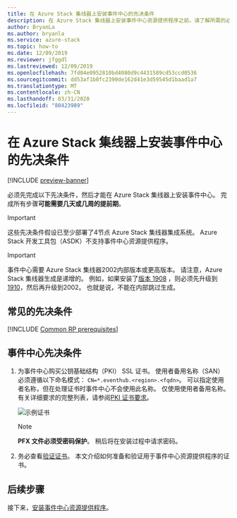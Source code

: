 ```yaml
---
title: 在 Azure Stack 集线器上安装事件中心的先决条件
description: 在 Azure Stack 集线器上安装事件中心资源提供程序之前，请了解所需的必备组件。
author: BryanLa
ms.author: bryanla
ms.service: azure-stack
ms.topic: how-to
ms.date: 12/09/2019
ms.reviewer: jfggdl
ms.lastreviewed: 12/09/2019
ms.openlocfilehash: 7fd04e0952810bd4080d9c4431589cd53ccd0536
ms.sourcegitcommit: dd53af1b0fc2390de162d41e3d59545d1baad1a7
ms.translationtype: MT
ms.contentlocale: zh-CN
ms.lasthandoff: 03/31/2020
ms.locfileid: "80423989"
---
```

# <a name="prerequisites-for-installing-event-hubs-on-azure-stack-hub"></a>在 Azure Stack 集线器上安装事件中心的先决条件

[!INCLUDE [preview-banner](../includes/event-hubs-preview.md)]

必须先完成以下先决条件，然后才能在 Azure Stack 集线器上安装事件中心。 完成所有步骤**可能需要几天或几周的提前期**。

> [!IMPORTANT]
> 这些先决条件假设已至少部署了4节点 Azure Stack 集线器集成系统。 Azure Stack 开发工具包（ASDK）不支持事件中心资源提供程序。

> [!IMPORTANT]
> 事件中心需要 Azure Stack 集线器2002内部版本或更高版本。 请注意，Azure Stack 集线器生成是递增的。 例如，如果安装了[版本 1908](/azure-stack/operator/release-notes?view=azs-1908#1908-build-reference) ，则必须先升级到[1910](/azure-stack/operator/release-notes?view=azs-1910#1910-build-reference)，然后再升级到2002。 也就是说，不能在内部跳过生成。

## <a name="common-prerequisites"></a>常见的先决条件

[!INCLUDE [Common RP prerequisites](../includes/marketplace-resource-provider-prerequisites.md)]

## <a name="event-hubs-prerequisites"></a>事件中心先决条件

1. 为事件中心购买公钥基础结构（PKI） SSL 证书。 使用者备用名称（SAN）必须遵循以下命名模式： `CN=*.eventhub.<region>.<fqdn>`。 可以指定使用者名称，但在处理证书时事件中心不会使用此名称。 仅使用使用者备用名称。 有关详细要求的完整列表，请参阅[PKI 证书要求](azure-stack-pki-certs.md)。  

   ![示例证书](media/event-hubs-rp-prerequisites/certificate-example.png)

   > [!NOTE]
   > **PFX 文件必须受密码保护**。 稍后将在安装过程中请求密码。

2. 务必查看[验证证书](azure-stack-validate-pki-certs.md)。 本文介绍如何准备和验证用于事件中心资源提供程序的证书。 

## <a name="next-steps"></a>后续步骤

接下来，[安装事件中心资源提供程序](event-hubs-rp-install.md)。
